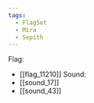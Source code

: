 ```yaml
---
tags:
  - FlagSet
  - Mira
  - Sepith
---
```

Flag:
- [[flag_11210]]
Sound:
- [[sound_17]]
- [[sound_43]]
